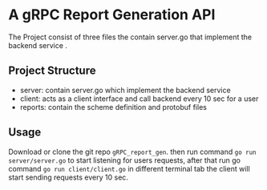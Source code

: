 # A gRPC Report Generation API

The Project consist of three files the contain server.go that implement the backend service .

## Project Structure

- server: contain server.go which implement the backend service
- client: acts as a client interface and call backend every 10 sec for a user
- reports: contain the scheme definition and protobuf files

## Usage

Download or clone the git repo `gRPC_report_gen`. then run command `go run server/server.go` to start listening for users requests, after that run go command `go run client/client.go` in different terminal tab the client will start sending requests every 10 sec.
